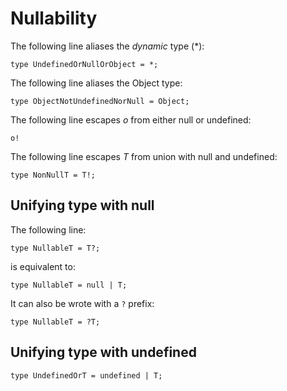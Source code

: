 # Nullability

The following line aliases the _dynamic_ type (\*):

```
type UndefinedOrNullOrObject = *;
```

The following line aliases the Object type:

```
type ObjectNotUndefinedNorNull = Object;
```

The following line escapes _o_ from either null or undefined:

```
o!
```

The following line escapes _T_ from union with null and undefined:

```
type NonNullT = T!;
```

## Unifying type with null

The following line:

```
type NullableT = T?;
```

is equivalent to:

```
type NullableT = null | T;
```

It can also be wrote with a `?` prefix:

```
type NullableT = ?T;
```

## Unifying type with undefined

```
type UndefinedOrT = undefined | T;
```